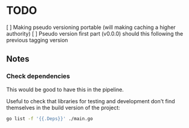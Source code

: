 # TODO
[ ] Making pseudo versioning portable (will making caching a higher authority)
[ ] Pseudo version first part (v0.0.0) should this following the previous tagging version

## Notes
### Check dependencies
This would be good to have this in the pipeline.

Useful to check that libraries for testing and development don't find themselves in the build version of the project:
```bash
go list -f '{{.Deps}}' ./main.go
```
